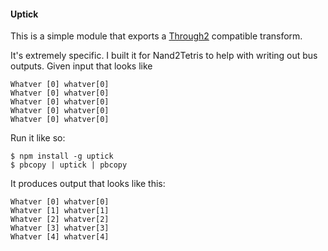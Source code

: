 #### Uptick

This is a simple module that exports a [Through2](https://www.npmjs.com/package/through2) compatible
transform.

It's extremely specific. I built it for Nand2Tetris to help with writing out bus outputs.
Given input that looks like
```
Whatver [0] whatver[0]
Whatver [0] whatver[0]
Whatver [0] whatver[0]
Whatver [0] whatver[0]
Whatver [0] whatver[0]
```
Run it like so:
```
$ npm install -g uptick
$ pbcopy | uptick | pbcopy

```
It produces output that looks like this:
```
Whatver [0] whatver[0]
Whatver [1] whatver[1]
Whatver [2] whatver[2]
Whatver [3] whatver[3]
Whatver [4] whatver[4]
```
